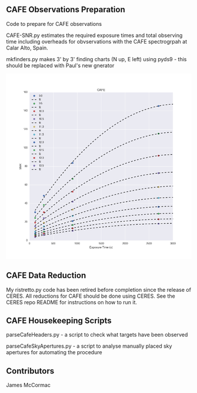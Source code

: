 CAFE Observations Preparation
-----------------------------

Code to prepare for CAFE observations

CAFE-SNR.py estimates the required exposure times and total
observing time including overheads for obvservations with the
CAFE spectrogrpah at Calar Alto, Spain.

mkfinders.py makes 3' by 3' finding charts (N up, E left)
using pyds9 - this should be replaced with Paul's new gnerator

![CAFE SNR](img/cafe-snr.png)

CAFE Data Reduction
-------------------

My ristretto.py code has been retired before completion since the release of CERES.
All reductions for CAFE should be done using CERES. See the CERES repo README for
instructions on how to run it.

CAFE Housekeeping Scripts
-------------------------

parseCafeHeaders.py - a script to check what targets have been observed

parseCafeSkyApertures.py - a script to analyse manually placed sky apertures for automating the procedure


Contributors
------------

James McCormac
